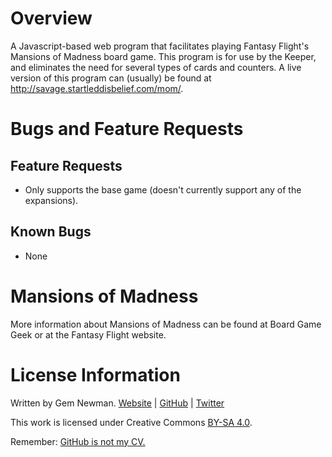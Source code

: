 Overview
========

A Javascript-based web program that facilitates playing Fantasy Flight's Mansions of Madness board game. This program is for use by the Keeper, and eliminates the need for several types of cards and counters. A live version of this program can (usually) be found at http://savage.startleddisbelief.com/mom/.

Bugs and Feature Requests
=========================

Feature Requests
----------------

* Only supports the base game (doesn't currently support any of the expansions).

Known Bugs
----------

* None

Mansions of Madness
===================

More information about Mansions of Madness can be found at Board Game Geek or at the Fantasy Flight website.

License Information
===================

Written by Gem Newman. [Website](http://spurll.com) | [GitHub](https://github.com/spurll/) | [Twitter](https://twitter.com/spurll)

This work is licensed under Creative Commons [BY-SA 4.0](http://creativecommons.org/licenses/by-sa/4.0/).

Remember: [GitHub is not my CV.](https://blog.jcoglan.com/2013/11/15/why-github-is-not-your-cv/)
